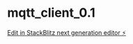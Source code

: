 # mqtt_client_0.1

[Edit in StackBlitz next generation editor ⚡️](https://stackblitz.com/~/github.com/pawelplaszczyca/mqtt_client_0.1)